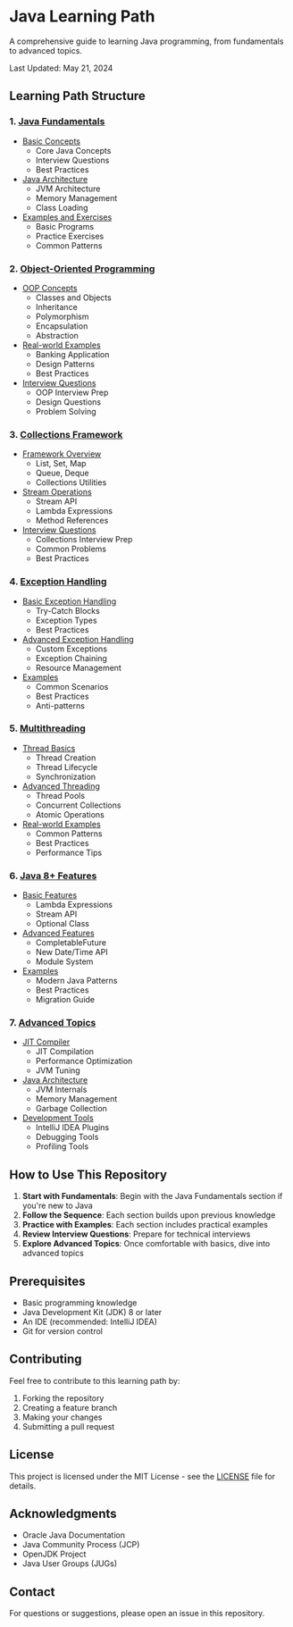 # Java Learning Path

A comprehensive guide to learning Java programming, from fundamentals to advanced topics.

Last Updated: May 21, 2024

## Learning Path Structure

### 1. [Java Fundamentals](01_java_fundamentals/README.md)
- [Basic Concepts](01_java_fundamentals/basics/)
  - Core Java Concepts
  - Interview Questions
  - Best Practices
- [Java Architecture](01_java_fundamentals/architecture/)
  - JVM Architecture
  - Memory Management
  - Class Loading
- [Examples and Exercises](01_java_fundamentals/examples/)
  - Basic Programs
  - Practice Exercises
  - Common Patterns

### 2. [Object-Oriented Programming](02_object_oriented/README.md)
- [OOP Concepts](02_object_oriented/concepts/)
  - Classes and Objects
  - Inheritance
  - Polymorphism
  - Encapsulation
  - Abstraction
- [Real-world Examples](02_object_oriented/examples/)
  - Banking Application
  - Design Patterns
  - Best Practices
- [Interview Questions](02_object_oriented/interview/)
  - OOP Interview Prep
  - Design Questions
  - Problem Solving

### 3. [Collections Framework](03_collections/README.md)
- [Framework Overview](03_collections/framework/)
  - List, Set, Map
  - Queue, Deque
  - Collections Utilities
- [Stream Operations](03_collections/operations/)
  - Stream API
  - Lambda Expressions
  - Method References
- [Interview Questions](03_collections/interview/)
  - Collections Interview Prep
  - Common Problems
  - Best Practices

### 4. [Exception Handling](04_exceptions/README.md)
- [Basic Exception Handling](04_exceptions/basics/)
  - Try-Catch Blocks
  - Exception Types
  - Best Practices
- [Advanced Exception Handling](04_exceptions/advanced/)
  - Custom Exceptions
  - Exception Chaining
  - Resource Management
- [Examples](04_exceptions/examples/)
  - Common Scenarios
  - Best Practices
  - Anti-patterns

### 5. [Multithreading](05_multithreading/README.md)
- [Thread Basics](05_multithreading/basics/)
  - Thread Creation
  - Thread Lifecycle
  - Synchronization
- [Advanced Threading](05_multithreading/advanced/)
  - Thread Pools
  - Concurrent Collections
  - Atomic Operations
- [Real-world Examples](05_multithreading/examples/)
  - Common Patterns
  - Best Practices
  - Performance Tips

### 6. [Java 8+ Features](06_java8_features/README.md)
- [Basic Features](06_java8_features/basics/)
  - Lambda Expressions
  - Stream API
  - Optional Class
- [Advanced Features](06_java8_features/advanced/)
  - CompletableFuture
  - New Date/Time API
  - Module System
- [Examples](06_java8_features/examples/)
  - Modern Java Patterns
  - Best Practices
  - Migration Guide

### 7. [Advanced Topics](07_advanced_topics/README.md)
- [JIT Compiler](07_advanced_topics/jit/)
  - JIT Compilation
  - Performance Optimization
  - JVM Tuning
- [Java Architecture](07_advanced_topics/architecture/)
  - JVM Internals
  - Memory Management
  - Garbage Collection
- [Development Tools](07_advanced_topics/plugins/)
  - IntelliJ IDEA Plugins
  - Debugging Tools
  - Profiling Tools

## How to Use This Repository

1. **Start with Fundamentals**: Begin with the Java Fundamentals section if you're new to Java
2. **Follow the Sequence**: Each section builds upon previous knowledge
3. **Practice with Examples**: Each section includes practical examples
4. **Review Interview Questions**: Prepare for technical interviews
5. **Explore Advanced Topics**: Once comfortable with basics, dive into advanced topics

## Prerequisites

- Basic programming knowledge
- Java Development Kit (JDK) 8 or later
- An IDE (recommended: IntelliJ IDEA)
- Git for version control

## Contributing

Feel free to contribute to this learning path by:
1. Forking the repository
2. Creating a feature branch
3. Making your changes
4. Submitting a pull request

## License

This project is licensed under the MIT License - see the [LICENSE](LICENSE) file for details.

## Acknowledgments

- Oracle Java Documentation
- Java Community Process (JCP)
- OpenJDK Project
- Java User Groups (JUGs)

## Contact

For questions or suggestions, please open an issue in this repository. 